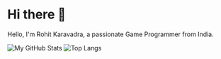 # Hi there 👋
Hello, I'm Rohit Karavadra, a passionate Game Programmer from India.

![My GitHub Stats](https://github-readme-stats.vercel.app/api?username=RohitKaravadra&count_private=true&show_icons=true&hide_title=true&hide=prs&theme=tokyonight) ![Top Langs](https://github-readme-stats.vercel.app/api/top-langs/?username=RohitKaravadra&size_weight=0.5&count_weight=0.5&theme=tokyonight)

<!--
**RohitKaravadra/RohitKaravadra** is a ✨ _special_ ✨ repository because its `README.md` (this file) appears on your GitHub profile.

Here are some ideas to get you started:

- 🔭 I’m currently working on ...
- 🌱 I’m currently learning ...
- 👯 I’m looking to collaborate on ...
- 🤔 I’m looking for help with ...
- 💬 Ask me about ...
- 📫 How to reach me: ...
- 😄 Pronouns: ...
- ⚡ Fun fact: ...
-->

